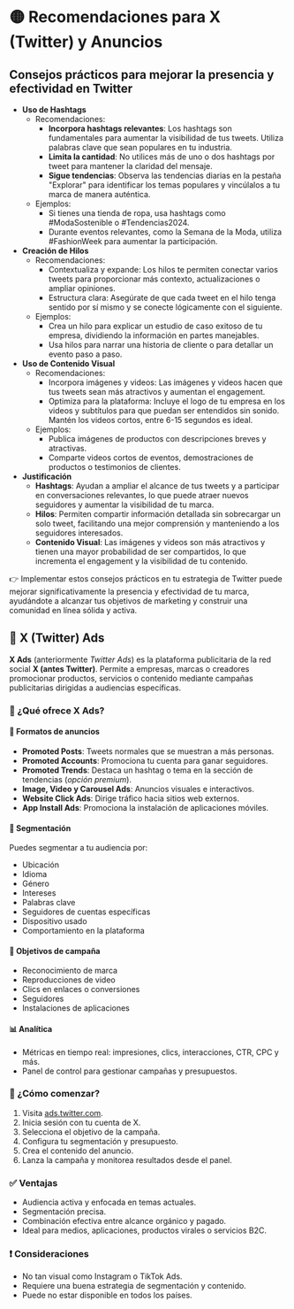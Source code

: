 # 🟡 Recomendaciones para X (Twitter) y Anuncios

## Consejos prácticos para mejorar la presencia y efectividad en Twitter
- **Uso de Hashtags**
    - Recomendaciones:
        - **Incorpora hashtags relevantes**: Los hashtags son fundamentales para aumentar la visibilidad de tus tweets. Utiliza palabras clave que sean populares en tu industria.
        - **Limita la cantidad**: No utilices más de uno o dos hashtags por tweet para mantener la claridad del mensaje.
        - **Sigue tendencias**: Observa las tendencias diarias en la pestaña "Explorar" para identificar los temas populares y vincúlalos a tu marca de manera auténtica.
    - Ejemplos:
        - Si tienes una tienda de ropa, usa hashtags como #ModaSostenible o #Tendencias2024.
        - Durante eventos relevantes, como la Semana de la Moda, utiliza #FashionWeek para aumentar la participación.
- **Creación de Hilos**
    - Recomendaciones:
        - Contextualiza y expande: Los hilos te permiten conectar varios tweets para proporcionar más contexto, actualizaciones o ampliar opiniones.
        - Estructura clara: Asegúrate de que cada tweet en el hilo tenga sentido por sí mismo y se conecte lógicamente con el siguiente.
    - Ejemplos:
        - Crea un hilo para explicar un estudio de caso exitoso de tu empresa, dividiendo la información en partes manejables.
        - Usa hilos para narrar una historia de cliente o para detallar un evento paso a paso.
- **Uso de Contenido Visual**
    - Recomendaciones:
        - Incorpora imágenes y videos: Las imágenes y videos hacen que tus tweets sean más atractivos y aumentan el engagement.
        - Optimiza para la plataforma: Incluye el logo de tu empresa en los videos y subtítulos para que puedan ser entendidos sin sonido. Mantén los videos cortos, entre 6-15 segundos es ideal.
    - Ejemplos:
        - Publica imágenes de productos con descripciones breves y atractivas.
        - Comparte videos cortos de eventos, demostraciones de productos o testimonios de clientes.
- **Justificación**
    - **Hashtags**: Ayudan a ampliar el alcance de tus tweets y a participar en conversaciones relevantes, lo que puede atraer nuevos seguidores y aumentar la visibilidad de tu marca.
    - **Hilos**: Permiten compartir información detallada sin sobrecargar un solo tweet, facilitando una mejor comprensión y manteniendo a los seguidores interesados.
    - **Contenido Visual**: Las imágenes y videos son más atractivos y tienen una mayor probabilidad de ser compartidos, lo que incrementa el engagement y la visibilidad de tu contenido.

👉 Implementar estos consejos prácticos en tu estrategia de Twitter puede mejorar significativamente la presencia y efectividad de tu marca, ayudándote a alcanzar tus objetivos de marketing y construir una comunidad en línea sólida y activa.

## 📢 X (Twitter) Ads

**X Ads** (anteriormente *Twitter Ads*) es la plataforma publicitaria de la red social **X (antes Twitter)**. Permite a empresas, marcas o creadores promocionar productos, servicios o contenido mediante campañas publicitarias dirigidas a audiencias específicas.

### 🧰 ¿Qué ofrece X Ads?

#### 📌 Formatos de anuncios

- **Promoted Posts**: Tweets normales que se muestran a más personas.
- **Promoted Accounts**: Promociona tu cuenta para ganar seguidores.
- **Promoted Trends**: Destaca un hashtag o tema en la sección de tendencias (*opción premium*).
- **Image, Video y Carousel Ads**: Anuncios visuales e interactivos.
- **Website Click Ads**: Dirige tráfico hacia sitios web externos.
- **App Install Ads**: Promociona la instalación de aplicaciones móviles.

#### 🎯 Segmentación

Puedes segmentar a tu audiencia por:

- Ubicación
- Idioma
- Género
- Intereses
- Palabras clave
- Seguidores de cuentas específicas
- Dispositivo usado
- Comportamiento en la plataforma

#### 🎯 Objetivos de campaña

- Reconocimiento de marca
- Reproducciones de video
- Clics en enlaces o conversiones
- Seguidores
- Instalaciones de aplicaciones

#### 📊 Analítica

- Métricas en tiempo real: impresiones, clics, interacciones, CTR, CPC y más.
- Panel de control para gestionar campañas y presupuestos.


### 🚀 ¿Cómo comenzar?

1. Visita [ads.twitter.com](https://ads.twitter.com).
2. Inicia sesión con tu cuenta de X.
3. Selecciona el objetivo de la campaña.
4. Configura tu segmentación y presupuesto.
5. Crea el contenido del anuncio.
6. Lanza la campaña y monitorea resultados desde el panel.


### ✅ Ventajas

- Audiencia activa y enfocada en temas actuales.
- Segmentación precisa.
- Combinación efectiva entre alcance orgánico y pagado.
- Ideal para medios, aplicaciones, productos virales o servicios B2C.

### ❗ Consideraciones

- No tan visual como Instagram o TikTok Ads.
- Requiere una buena estrategia de segmentación y contenido.
- Puede no estar disponible en todos los países.